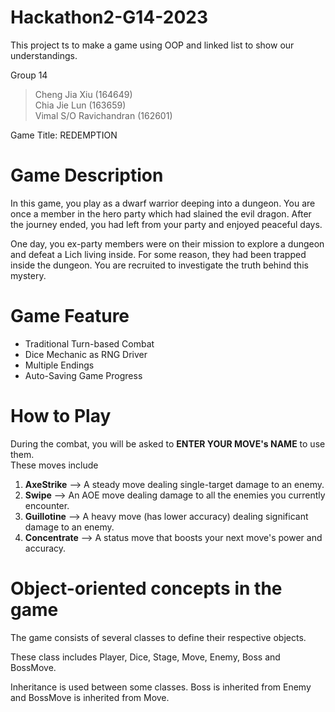 # Hackathon2-G14-2023
This project ts to make a game using OOP and linked list to show our understandings.

Group 14
> Cheng Jia Xiu (164649)   
> Chia Jie Lun (163659)   
> Vimal S/O Ravichandran (162601)

Game Title:
REDEMPTION

# Game Description
In this game, you play as a dwarf warrior deeping into a dungeon.
You are once a member in the hero party which had slained the evil dragon.
After the journey ended, you had left from your party and enjoyed peaceful days.  

One day, you ex-party members were on their mission to explore a dungeon and defeat a Lich living inside.
For some reason, they had been trapped inside the dungeon.
You are recruited to investigate the truth behind this mystery. 

# Game Feature
- Traditional Turn-based Combat
- Dice Mechanic as RNG Driver
- Multiple Endings
- Auto-Saving Game Progress

# How to Play
During the combat, you will be asked to **ENTER YOUR MOVE's NAME** to use them.  
These moves include  

1. **AxeStrike**   --> A steady move dealing single-target damage to an enemy.  
2. **Swipe**       --> An AOE move dealing damage to all the enemies you currently encounter.  
3. **Guillotine**  --> A heavy move (has lower accuracy) dealing significant damage to an enemy.  
4. **Concentrate** --> A status move that boosts your next move's power and accuracy.

# Object-oriented concepts in the game
The game consists of several classes to define their respective objects.  

These class includes Player, Dice, Stage, Move, Enemy, Boss and BossMove.  

Inheritance is used between some classes. Boss is inherited from Enemy and BossMove is inherited from Move.
